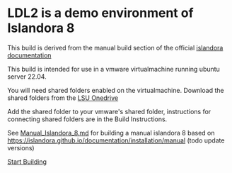 # LDL2 is a demo environment of Islandora 8 

This build is derived from the manual build section of the official [islandora documentation](https://islandora.github.io/documentation/installation/manual/introduction/)

This build is intended for use in a vmware virtualmachine running ubuntu server 22.04.

You will need shared folders enabled on the virtualmachine. Download the shared folders from the [LSU Onedrive](https://lsumail2.sharepoint.com/:f:/r/sites/Team-LIB-WebDev/Shared%20Documents/LDL/LDL-2/islandora8_Build_Instructions/shared_vmware_files_for_building/real_shared?csf=1&web=1&e=0fvyiQ)

Add the shared folder to your vmware's shared folder, instructions for connecting shared folders are in the Build Instructions.

See [Manual_Islandora_8.md](https://github.com/lsulibraries/ldl2basic_build/blob/fedoraless-group-utsc/Manual_Islandora8_Build.md) for building a manual islandora 8 based on https://islandora.github.io/documentation/installation/manual (todo update versions)

[Start Building](https://github.com/lsulibraries/ldl2basic_build/blob/fedoraless-group-utsc/Manual_Islandora8_Build.md)
